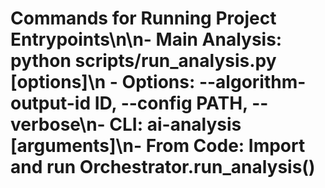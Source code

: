 # Commands for Running Project Entrypoints\n\n- Main Analysis: python scripts/run_analysis.py [options]\n  - Options: --algorithm-output-id ID, --config PATH, --verbose\n- CLI: ai-analysis [arguments]\n- From Code: Import and run Orchestrator.run_analysis()